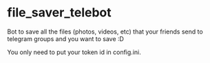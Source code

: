 # file_saver_telebot
Bot to save all the files (photos, videos, etc) that your friends send to telegram groups and you want to save :D

You only need to put your token id in config.ini.
